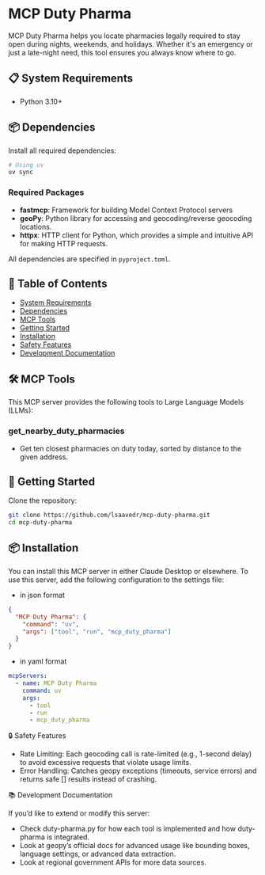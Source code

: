 # MCP Duty Pharma

MCP Duty Pharma helps you locate pharmacies legally required to stay open during nights, weekends, and holidays. Whether it's an emergency or just a late-night need, this tool ensures you always know where to go.

## 📋 System Requirements

- Python 3.10+

## 📦 Dependencies

Install all required dependencies:

```bash
# Using uv
uv sync
```

### Required Packages

- **fastmcp**: Framework for building Model Context Protocol servers
- **geoPy**: Python library for accessing and geocoding/reverse geocoding locations.
- **httpx**: HTTP client for Python, which provides a simple and intuitive API for making HTTP requests.

All dependencies are specified in `pyproject.toml`.

## 📑 Table of Contents

- [System Requirements](#-system-requirements)
- [Dependencies](#-dependencies)
- [MCP Tools](#%EF%B8%8F-mcp-tools)
- [Getting Started](#-getting-started)
- [Installation](#-installation)
- [Safety Features](#-safety-features)
- [Development Documentation](#-development-documentation)

## 🛠️ MCP Tools

This MCP server provides the following tools to Large Language Models (LLMs):

### get_nearby_duty_pharmacies

- Get ten closest pharmacies on duty today, sorted by distance to the given address.

## 🚀 Getting Started

Clone the repository:

```bash
git clone https://github.com/lsaavedr/mcp-duty-pharma.git
cd mcp-duty-pharma
```

## 📦 Installation

You can install this MCP server in either Claude Desktop or elsewhere. To use this server, add the following configuration to the settings file:

- in json format

```json
{
  "MCP Duty Pharma": {
    "command": "uv",
    "args": ["tool", "run", "mcp_duty_pharma"]
  }
}
```

- in yaml format

```yaml
mcpServers:
  - name: MCP Duty Pharma
    command: uv
    args:
      - tool
      - run
      - mcp_duty_pharma
```

🔒 Safety Features

- Rate Limiting: Each geocoding call is rate-limited (e.g., 1-second delay) to avoid excessive requests that violate usage limits.
- Error Handling: Catches geopy exceptions (timeouts, service errors) and returns safe [] results instead of crashing.

📚 Development Documentation

If you’d like to extend or modify this server:

- Check duty-pharma.py for how each tool is implemented and how duty-pharma is integrated.
- Look at geopy’s official docs for advanced usage like bounding boxes, language settings, or advanced data extraction.
- Look at regional government APIs for more data sources.
